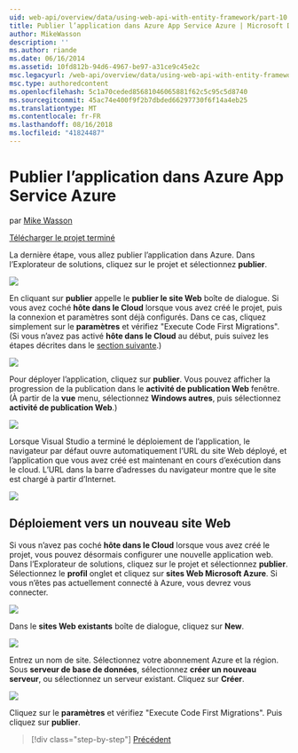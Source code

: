 ```yaml
---
uid: web-api/overview/data/using-web-api-with-entity-framework/part-10
title: Publier l’application dans Azure App Service Azure | Microsoft Docs
author: MikeWasson
description: ''
ms.author: riande
ms.date: 06/16/2014
ms.assetid: 10fd812b-94d6-4967-be97-a31ce9c45e2c
msc.legacyurl: /web-api/overview/data/using-web-api-with-entity-framework/part-10
msc.type: authoredcontent
ms.openlocfilehash: 5c1a70ceded85681046065881f62c5c95c5d8740
ms.sourcegitcommit: 45ac74e400f9f2b7dbded66297730f6f14a4eb25
ms.translationtype: MT
ms.contentlocale: fr-FR
ms.lasthandoff: 08/16/2018
ms.locfileid: "41824487"
---
```

<a name="publish-the-app-to-azure-azure-app-service"></a>Publier l’application dans Azure App Service Azure
====================
par [Mike Wasson](https://github.com/MikeWasson)

[Télécharger le projet terminé](https://github.com/MikeWasson/BookService)

La dernière étape, vous allez publier l’application dans Azure. Dans l’Explorateur de solutions, cliquez sur le projet et sélectionnez **publier**.

![](part-10/_static/image1.png)

En cliquant sur **publier** appelle le **publier le site Web** boîte de dialogue. Si vous avez coché **hôte dans le Cloud** lorsque vous avez créé le projet, puis la connexion et paramètres sont déjà configurés. Dans ce cas, cliquez simplement sur le **paramètres** et vérifiez &quot;Execute Code First Migrations&quot;. (Si vous n’avez pas activé **hôte dans le Cloud** au début, puis suivez les étapes décrites dans le [section suivante](#new-website).)

[![](part-10/_static/image3.png)](part-10/_static/image2.png)

Pour déployer l’application, cliquez sur **publier**. Vous pouvez afficher la progression de la publication dans le **activité de publication Web** fenêtre. (À partir de la **vue** menu, sélectionnez **Windows autres**, puis sélectionnez **activité de publication Web**.)

![](part-10/_static/image4.png)

Lorsque Visual Studio a terminé le déploiement de l’application, le navigateur par défaut ouvre automatiquement l’URL du site Web déployé, et l’application que vous avez créé est maintenant en cours d’exécution dans le cloud. L’URL dans la barre d’adresses du navigateur montre que le site est chargé à partir d’Internet.

[![](part-10/_static/image6.png)](part-10/_static/image5.png)

<a id="new-website"></a>
## <a name="deploying-to-a-new-website"></a>Déploiement vers un nouveau site Web

Si vous n’avez pas coché **hôte dans le Cloud** lorsque vous avez créé le projet, vous pouvez désormais configurer une nouvelle application web. Dans l’Explorateur de solutions, cliquez sur le projet et sélectionnez **publier**. Sélectionnez le **profil** onglet et cliquez sur **sites Web Microsoft Azure**. Si vous n’êtes pas actuellement connecté à Azure, vous devrez vous connecter.

[![](part-10/_static/image8.png)](part-10/_static/image7.png)

Dans le **sites Web existants** boîte de dialogue, cliquez sur **New**.

![](part-10/_static/image9.png)

Entrez un nom de site. Sélectionnez votre abonnement Azure et la région. Sous **serveur de base de données**, sélectionnez **créer un nouveau serveur**, ou sélectionnez un serveur existant. Cliquez sur **Créer**.

[![](part-10/_static/image11.png)](part-10/_static/image10.png)

Cliquez sur le **paramètres** et vérifiez &quot;Execute Code First Migrations&quot;. Puis cliquez sur **publier**.

> [!div class="step-by-step"]
> [Précédent](part-9.md)
